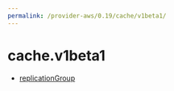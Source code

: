 ```yaml
---
permalink: /provider-aws/0.19/cache/v1beta1/
---
```


# cache.v1beta1



* [replicationGroup](replicationGroup.md)